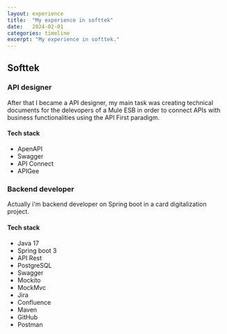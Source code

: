 ```yaml
---
layout: experience
title:  "My experience in softtek"
date:   2024-02-01
categories: timeline
excerpt: "My experience in softtek."
---
```


## Softtek

### API designer

After that I became a API designer, my main task was creating technical documents for the delevopers of a Mule ESB in order to connect APIs with business functionalities using the API First paradigm.

#### Tech stack
- ApenAPI
- Swagger
- API Connect
- APIGee

### Backend developer

Actually i'm backend developer on Spring boot in a card digitalization project.

#### Tech stack
- Java 17
- Spring boot 3
- API Rest
- PostgreSQL
- Swagger
- Mockito
- MockMvc
- Jira
- Confluence
- Maven
- GitHub
- Postman
